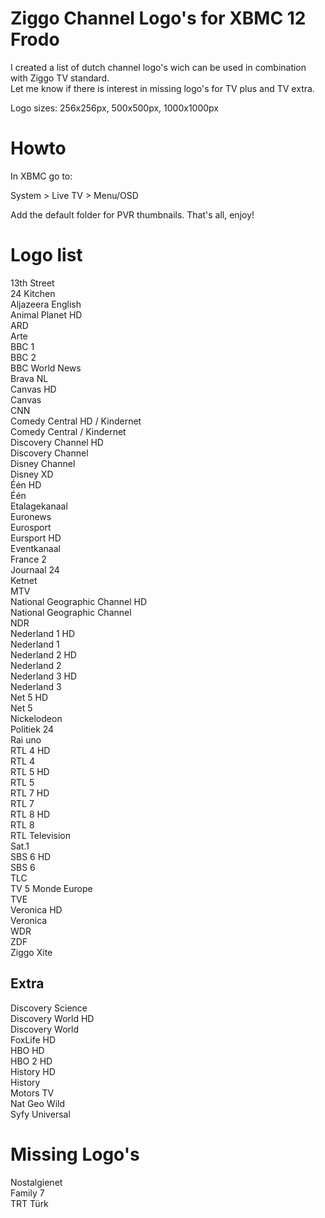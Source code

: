 Ziggo Channel Logo's for XBMC 12 Frodo
======================================
I created a list of dutch channel logo's wich can be used in combination with Ziggo TV standard.<br/>
Let me know if there is interest in missing logo's for TV plus and TV extra.

Logo sizes:
256x256px,
500x500px,
1000x1000px


Howto
=====
In XBMC go to:

  System > Live TV > Menu/OSD

Add the default folder for PVR thumbnails.
That's all, enjoy!


Logo list
=========
13th Street<br/>
24 Kitchen<br/>
Aljazeera English<br/>
Animal Planet HD<br/>
ARD<br/>
Arte<br/>
BBC 1<br/>
BBC 2<br/>
BBC World News<br/>
Brava NL<br/>
Canvas HD<br/>
Canvas<br/>
CNN<br/>
Comedy Central HD / Kindernet<br/>
Comedy Central / Kindernet<br/>
Discovery Channel HD<br/>
Discovery Channel<br/>
Disney Channel<br/>
Disney XD<br/>
Één HD<br/>
Één<br/>
Etalagekanaal<br/>
Euronews<br/>
Eurosport<br/>
Eursport HD<br/>
Eventkanaal<br/>
France 2<br/>
Journaal 24<br/>
Ketnet<br/>
MTV<br/>
National Geographic Channel HD<br/>
National Geographic Channel<br/>
NDR<br/>
Nederland 1 HD<br/>
Nederland 1<br/>
Nederland 2 HD<br/>
Nederland 2<br/>
Nederland 3 HD<br/>
Nederland 3<br/>
Net 5 HD<br/>
Net 5<br/>
Nickelodeon<br/>
Politiek 24<br/>
Rai uno<br/>
RTL 4 HD<br/>
RTL 4<br/>
RTL 5 HD<br/>
RTL 5<br/>
RTL 7 HD<br/>
RTL 7<br/>
RTL 8 HD<br/>
RTL 8<br/>
RTL Television<br/>
Sat.1<br/>
SBS 6 HD<br/>
SBS 6<br/>
TLC<br/>
TV 5 Monde Europe<br/>
TVE<br/>
Veronica HD<br/>
Veronica<br/>
WDR<br/>
ZDF<br/>
Ziggo Xite<br/>

Extra
-----
Discovery Science<br/>
Discovery World HD<br/>
Discovery World<br/>
FoxLife HD<br/>
HBO HD<br/>
HBO 2 HD </br>
History HD<br/>
History<br/>
Motors TV<br/>
Nat Geo Wild<br/>
Syfy Universal<br/>


Missing Logo's
==============
Nostalgienet<br/>
Family 7<br/>
TRT Türk<br/>
